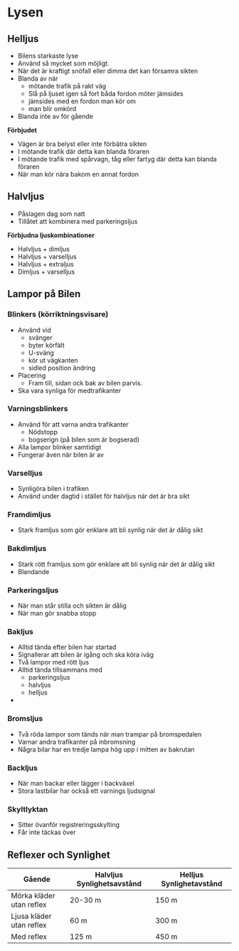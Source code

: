 # Lysen

## Helljus

* Bilens starkaste lyse
* Använd så mycket som möjligt.
* När det är kraftigt snöfall eller dimma det kan församra sikten
* Blanda av när
  *  mötande trafik på rakt väg
    * Slå på ljuset igen så fort båda fordon möter jämsides
  * jämsides med en fordon man kör om
  * man blir omkörd
* Blanda inte av för gående 

**Förbjudet**

* Vägen är bra belyst eller inte förbätra sikten
* I mötande trafik där detta kan blanda föraren
* I mötande trafik med spårvagn, tåg eller fartyg där detta kan blanda föraren
* När man kör nära bakom en annat fordon

## Halvljus

* Påslagen dag som natt
* Tillåtet att kombinera med parkeringsljus

**Förbjudna ljuskombinationer**

* Halvljus + dimljus
* Halvljus + varselljus
* Halvljus + extraljus
* Dimljus + varselljus

## Lampor på Bilen

### Blinkers (körriktningsvisare)

* Använd vid
  * svänger
  * byter körfält
  * U-sväng
  * kör ut vägkanten
  * sidled position ändring 
* Placering
  * Fram till, sidan ock bak av bilen parvis. 
* Ska vara synliga för medtrafikanter

### Varningsblinkers

* Använd för att varna andra trafikanter
  * Nödstopp
  * bogserign (på bilen som är bogserad)
* Alla lampor blinker samtidigt
* Fungerar även när bilen är av

### Varselljus

* Synligöra bilen i trafiken
* Använd under dagtid i stället för halvljus när det är bra sikt

### Framdimljus

* Stark framljus som gör enklare att bli synlig när det är dålig sikt

### Bakdimljus

* Stark rött framljus som gör enklare att bli synlig när det är dålig sikt
* Blandande

### Parkeringsljus

* När man står stilla och sikten är dålig
* När man gör snabba stopp

### Bakljus

* Alltid tända efter bilen har startad
* Signallerar att bilen är igång och ska köra iväg
* Två lampor med rött ljus
* Alltid tända tillsammans med 
  * parkeringsljus
  * halvljus
  * helljus
* 

### Bromsljus

* Två röda lampor som tänds när man trampar på bromspedalen
* Varnar andra trafikanter på inbromsning 
* Några bilar har en tredje lampa hög upp i mitten av bakrutan

### Backljus

* När man backar eller lägger i backväxel
* Stora lastbilar har också ett varnings ljudsignal

### Skyltlyktan

* Sitter övanför registreringsskylting
* Får inte täckas över

## Reflexer och Synlighet

| Gående                   | Halvljus Synlighetsavstånd | Helljus Synlighetavstånd |
| ------------------------ | -------------------------- | ------------------------ |
| Mörka kläder utan reflex | 20-30 m                    | 150 m                    |
| Ljusa kläder utan reflex | 60 m                       | 300 m                    |
| Med reflex               | 125 m                      | 450 m                    |


